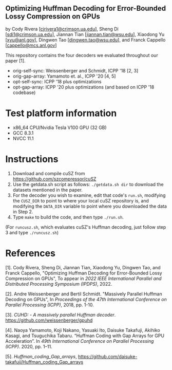 ## Optimizing Huffman Decoding for Error-Bounded Lossy Compression on GPUs

by Cody Rivera [cjrivera1@crimson.ua.edu], Sheng Di [sdi1@crimson.ua.edu], 
Jiannan Tian [jiannan.tian@wsu.edu], Xiaodong Yu [xyu@anl.gov], Dingwen Tao [dingwen.tao@wsu.edu], and Franck Cappello [cappello@mcs.anl.gov]

This repository contains the four decoders we evaluated throughout our paper [1].

- orig-self-sync: Weissenberger and Schmidt, ICPP '18 [2, 3]
- orig-gap-array: Yamamoto et. al., ICPP '20 [4, 5]
- opt-self-sync: ICPP '18 plus optimizations
- opt-gap-array: ICPP '20 plus optimizations (and based on ICPP '18 codebase)

# Test platform information
- x86_64 CPU/Nvidia Tesla V100 GPU (32 GB)
- GCC 8.3.1
- NVCC 11.1

# Instructions
1. Download and compile cuSZ from https://github.com/szcompressor/cuSZ
2. Use the getdata.sh script as follows: `./getdata.sh dir` to download the datasets mentioned in the paper.
3. For the decoder you wish to examine, edit that code's `run.sh`, modifying the
   `CUSZ_DIR` to point to where your local cuSZ repository is, and modifying the `DATA_DIR`
   variable to point where you downloaded the data in Step 2.
4. Type `make` to build the code, and then type `./run.sh`.


(For `runcusz.sh`, which evaluates cuSZ's Huffman decoding, just follow step 3 and type `./runcusz.sh`)

# References

[1]. Cody Rivera, Sheng Di, Jiannan Tian, Xiaodong Yu, Dingwen Tao, and Franck Cappello, "Optimizing Huffman Decoding for Error-Bounded Lossy Compression on GPUs", To appear in *2022 IEEE International Parallel and Distributed Processing Symposium (IPDPS)*, 2022.

[2]. Andre Weissenberger and Bertil Schmidt. "Massively Parallel Huffman Decoding on GPUs", In *Proceedings of the 47th International Conference on Parallel Processing (ICPP)*, 2018, pp. 1-10.

[3]. *CUHD: - A massively parallel Huffman decoder*. https://github.com/weissenberger/gpuhd

[4]. Naoya Yamamoto, Koji Nakano, Yasuaki Ito, Daisuke Takafuji, Akihiko Kasagi, and Tsuguchika Tabaru. “Huffman Coding with Gap Arrays for GPU Acceleration”. In *49th International
Conference on Parallel Processing (ICPP)*. 2020, pp. 1–11.

[5]. *Huffman_coding_Gap_arrays*, https://github.com/daisuke-takafuji/Huffman_coding_Gap_arrays


